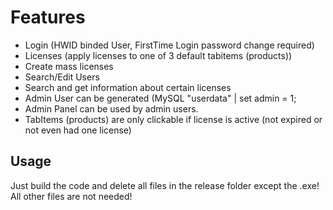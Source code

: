 # Features

- Login (HWID binded User, FirstTime Login password change required)
- Licenses (apply licenses to one of 3 default tabitems (products))
- Create mass licenses
- Search/Edit Users
- Search and get information about certain licenses
- Admin User can be generated (MySQL "userdata" | set admin = 1;
- Admin Panel can be used by admin users.
- TabItems (products) are only clickable if license is active (not expired or not even had one license)

## Usage

Just build the code and delete all files in the release folder except the .exe! All other files are not needed!